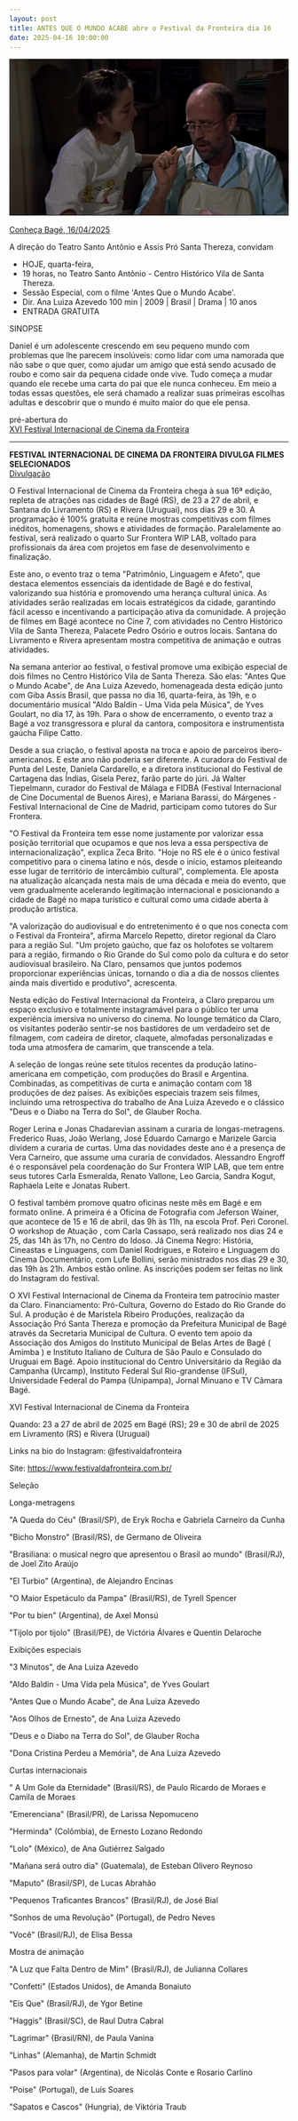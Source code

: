 ```yaml
---
layout: post
title: ANTES QUE O MUNDO ACABE abre o Festival da Fronteira dia 16
date: 2025-04-16 10:00:00
---
```

![](/uploads/aqma-carol-ant.jpg)

[Conheça Bagé, 16/04/2025](https://www.facebook.com/conhecabage/posts/entrada-gratuita-cinema-hoje-a-dire%C3%A7%C3%A3o-do-teatro-santo-ant%C3%B4nio-e-assis-pr%C3%B3-santa/1251274699893744/)

A direção do Teatro Santo Antônio e Assis Pró Santa Thereza, convidam

* HOJE, quarta-feira,
* 19 horas, no Teatro Santo Antônio - Centro Histórico Vila de Santa Thereza.
* Sessão Especial, com o filme 'Antes Que o Mundo Acabe'.
* Dir. Ana Luiza Azevedo 100 min | 2009 | Brasil | Drama | 10 anos
* ENTRADA GRATUITA

SINOPSE

Daniel é um adolescente crescendo em seu pequeno mundo com problemas que lhe parecem insolúveis: como lidar com uma namorada que não sabe o que quer, como ajudar um amigo que está sendo acusado de roubo e como sair da pequena cidade onde vive. Tudo começa a mudar quando ele recebe uma carta do pai que ele nunca conheceu. Em meio a todas essas questões, ele será chamado a realizar suas primeiras escolhas adultas e descobrir que o mundo é muito maior do que ele pensa.

pré-abertura do \
[XVI Festival Internacional de Cinema da Fronteira](https://www.festivaldafronteira.com.br/)

- - -

**FESTIVAL INTERNACIONAL DE CINEMA DA FRONTEIRA DIVULGA FILMES SELECIONADOS**\
[Divulgação](https://al1.com.br/informacao/noticias/147482/Portal_AL1)

[](https://al1.com.br/informacao/noticias/147482/Portal_AL1)O Festival Internacional de Cinema da Fronteira chega à sua 16ª edição, repleta de atrações nas cidades de Bagé (RS), de 23 a 27 de abril, e Santana do Livramento (RS) e Rivera (Uruguai), nos dias 29 e 30. A programação é 100% gratuita e reúne mostras competitivas com filmes inéditos, homenagens, shows e atividades de formação. Paralelamente ao festival, será realizado o quarto Sur Frontera WIP LAB, voltado para profissionais da área com projetos em fase de desenvolvimento e finalização.

Este ano, o evento traz o tema "Patrimônio, Linguagem e Afeto", que destaca elementos essenciais da identidade de Bagé e do festival, valorizando sua história e promovendo uma herança cultural única. As atividades serão realizadas em locais estratégicos da cidade, garantindo fácil acesso e incentivando a participação ativa da comunidade. A projeção de filmes em Bagé acontece no Cine 7, com atividades no Centro Histórico Vila de Santa Thereza, Palacete Pedro Osório e outros locais. Santana do Livramento e Rivera apresentam mostra competitiva de animação e outras atividades.

Na semana anterior ao festival, o festival promove uma exibição especial de dois filmes no Centro Histórico Vila de Santa Thereza. São elas: "Antes Que o Mundo Acabe", de Ana Luiza Azevedo, homenageada desta edição junto com Giba Assis Brasil, que passa no dia 16, quarta-feira, às 19h, e o documentário musical "Aldo Baldin - Uma Vida pela Música", de Yves Goulart, no dia 17, às 19h. Para o show de encerramento, o evento traz a Bagé a voz transgressora e plural da cantora, compositora e instrumentista gaúcha Filipe Catto.

Desde a sua criação, o festival aposta na troca e apoio de parceiros ibero-americanos. E este ano não poderia ser diferente. A curadora do Festival de Punta del Leste, Daniela Cardarello, e a diretora institucional do Festival de Cartagena das Índias, Gisela Perez, farão parte do júri. Já Walter Tiepelmann, curador do Festival de Málaga e FIDBA (Festival Internacional de Cine Documental de Buenos Aires), e Mariana Barassi, do Márgenes - Festival Internacional de Cine de Madrid, participam como tutores do Sur Frontera.

"O Festival da Fronteira tem esse nome justamente por valorizar essa posição territorial que ocupamos e que nos leva a essa perspectiva de internacionalização", explica Zeca Brito. "Hoje no RS ele é o único festival competitivo para o cinema latino e nós, desde o início, estamos pleiteando esse lugar de território de intercâmbio cultural", complementa. Ele aposta na atualização alcançada nesta mais de uma década e meia do evento, que vem gradualmente acelerando legitimação internacional e posicionando a cidade de Bagé no mapa turístico e cultural como uma cidade aberta à produção artística.

"A valorização do audiovisual e do entretenimento é o que nos conecta com o Festival da Fronteira", afirma Marcelo Repetto, diretor regional da Claro para a região Sul. "Um projeto gaúcho, que faz os holofotes se voltarem para a região, firmando o Rio Grande do Sul como polo da cultura e do setor audiovisual brasileiro. Na Claro, pensamos que juntos podemos proporcionar experiências únicas, tornando o dia a dia de nossos clientes ainda mais divertido e produtivo", acrescenta.

Nesta edição do Festival Internacional da Fronteira, a Claro preparou um espaço exclusivo e totalmente instagramável para o público ter uma experiência imersiva no universo do cinema. No lounge temático da Claro, os visitantes poderão sentir-se nos bastidores de um verdadeiro set de filmagem, com cadeira de diretor, claquete, almofadas personalizadas e toda uma atmosfera de camarim, que transcende a tela.

A seleção de longas reúne sete títulos recentes da produção latino-americana em competição, com produções do Brasil e Argentina. Combinadas, as competitivas de curta e animação contam com 18 produções de dez países. As exibições especiais trazem seis filmes, incluindo uma retrospectiva do trabalho de Ana Luiza Azevedo e o clássico "Deus e o Diabo na Terra do Sol", de Glauber Rocha.

Roger Lerina e Jonas Chadarevian assinam a curaria de longas-metragens. Frederico Ruas, João Werlang, José Eduardo Camargo e Marizele Garcia dividem a curaria de curtas. Uma das novidades deste ano é a presença de Vera Carneiro, que assume uma curaria de convidados. Alessandro Engroff é o responsável pela coordenação do Sur Frontera WIP LAB, que tem entre seus tutores Carla Esmeralda, Renato Vallone, Leo Garcia, Sandra Kogut, Raphaela Leite e Jonatas Rubert.

O festival também promove quatro oficinas neste mês em Bagé e em formato online. A primeira é a Oficina de Fotografia com Jeferson Wainer, que acontece de 15 e 16 de abril, das 9h às 11h, na escola Prof. Peri Coronel. O workshop de Atuação , com Carla Cassapo, será realizado nos dias 24 e 25, das 14h às 17h, no Centro do Idoso. Já Cinema Negro: História, Cineastas e Linguagens, com Daniel Rodrigues, e Roteiro e Linguagem do Cinema Documentário, com Lufe Bollini, serão ministrados nos dias 29 e 30, das 19h às 21h. Ambos estão online. As inscrições podem ser feitas no link do Instagram do festival.

O XVI Festival Internacional de Cinema da Fronteira tem patrocínio master da Claro. Financiamento: Pró-Cultura, Governo do Estado do Rio Grande do Sul. A produção é de Maristela Ribeiro Produções, realização da Associação Pró Santa Thereza e promoção da Prefeitura Municipal de Bagé através da Secretaria Municipal de Cultura. O evento tem apoio da Associação dos Amigos do Instituto Municipal de Belas Artes de Bagé ( Amimba ) e Instituto Italiano de Cultura de São Paulo e Consulado do Uruguai em Bagé. Apoio institucional do Centro Universitário da Região da Campanha (Urcamp), Instituto Federal Sul Rio-grandense (IFSul), Universidade Federal do Pampa (Unipampa), Jornal Minuano e TV Câmara Bagé.

XVI Festival Internacional de Cinema da Fronteira

Quando: 23 a 27 de abril de 2025 em Bagé (RS); 29 e 30 de abril de 2025 em Livramento (RS) e Rivera (Uruguai)

Links na bio do Instagram: @festivaldafronteira

Site: https://www.festivaldafronteira.com.br/

Seleção

Longa-metragens

"A Queda do Céu" (Brasil/SP), de Eryk Rocha e Gabriela Carneiro da Cunha

"Bicho Monstro" (Brasil/RS), de Germano de Oliveira

"Brasiliana: o musical negro que apresentou o Brasil ao mundo" (Brasil/RJ), de Joel Zito Araújo

"El Turbio" (Argentina), de Alejandro Encinas

"O Maior Espetáculo da Pampa" (Brasil/RS), de Tyrell Spencer

"Por tu bien" (Argentina), de Axel Monsú

"Tijolo por tijolo" (Brasil/PE), de Victória Álvares e Quentin Delaroche

Exibições especiais

"3 Minutos", de Ana Luiza Azevedo

"Aldo Baldin - Uma Vida pela Música", de Yves Goulart

"Antes Que o Mundo Acabe", de Ana Luiza Azevedo

"Aos Olhos de Ernesto", de Ana Luiza Azevedo

"Deus e o Diabo na Terra do Sol", de Glauber Rocha

"Dona Cristina Perdeu a Memória", de Ana Luiza Azevedo

Curtas internacionais

" A Um Gole da Eternidade" (Brasil/RS), de Paulo Ricardo de Moraes e Camila de Moraes

"Emerenciana" (Brasil/PR), de Larissa Nepomuceno

"Herminda" (Colômbia), de Ernesto Lozano Redondo

"Lolo" (México), de Ana Gutiérrez Salgado

"Mañana será outro dia" (Guatemala), de Esteban Olivero Reynoso

"Maputo" (Brasil/SP), de Lucas Abrahão

"Pequenos Traficantes Brancos" (Brasil/RJ), de José Bial

"Sonhos de uma Revolução" (Portugal), de Pedro Neves

"Você" (Brasil/RJ), de Elisa Bessa

Mostra de animação

"A Luz que Falta Dentro de Mim" (Brasil/RJ), de Julianna Collares

"Confetti" (Estados Unidos), de Amanda Bonaiuto

"Eis Que" (Brasil/RJ), de Ygor Betine

"Haggis" (Brasil/SC), de Raul Dutra Cabral

"Lagrimar" (Brasil/RN), de Paula Vanina

"Linhas" (Alemanha), de Martin Schmidt

"Pasos para volar" (Argentina), de Nicolás Conte e Rosario Carlino

"Poise" (Portugal), de Luís Soares

"Sapatos e Cascos" (Hungria), de Viktória Traub
